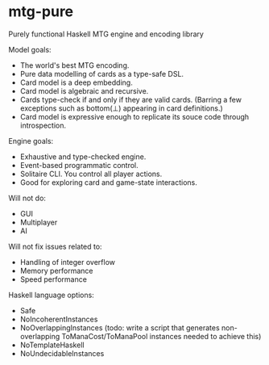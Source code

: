 # mtg-pure
Purely functional Haskell MTG engine and encoding library

Model goals:
- The world's best MTG encoding.
- Pure data modelling of cards as a type-safe DSL.
- Card model is a deep embedding.
- Card model is algebraic and recursive.
- Cards type-check if and only if they are valid cards. (Barring a few exceptions such as bottom(⊥) appearing in card definitions.)
- Card model is expressive enough to replicate its souce code through introspection.

Engine goals:
- Exhaustive and type-checked engine.
- Event-based programmatic control.
- Solitaire CLI. You control all player actions.
- Good for exploring card and game-state interactions.

Will not do:
- GUI
- Multiplayer
- AI

Will not fix issues related to:
- Handling of integer overflow
- Memory performance
- Speed performance

Haskell language options:
- Safe
- NoIncoherentInstances
- NoOverlappingInstances (todo: write a script that generates non-overlapping ToManaCost/ToManaPool instances needed to achieve this)
- NoTemplateHaskell
- NoUndecidableInstances 
